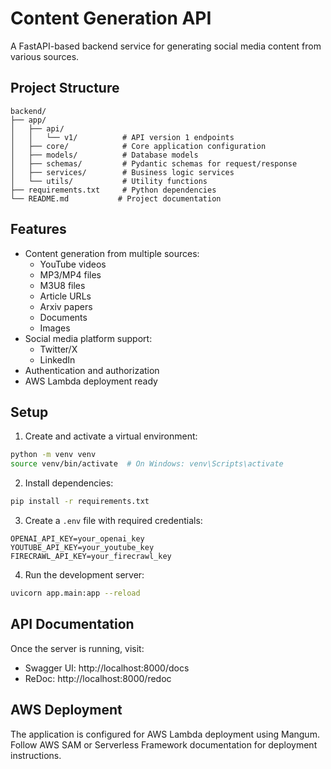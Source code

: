 # Content Generation API

A FastAPI-based backend service for generating social media content from various sources.

## Project Structure

```
backend/
├── app/
│   ├── api/
│   │   └── v1/          # API version 1 endpoints
│   ├── core/            # Core application configuration
│   ├── models/          # Database models
│   ├── schemas/         # Pydantic schemas for request/response
│   ├── services/        # Business logic services
│   └── utils/           # Utility functions
├── requirements.txt     # Python dependencies
└── README.md           # Project documentation
```

## Features

- Content generation from multiple sources:
  - YouTube videos
  - MP3/MP4 files
  - M3U8 files
  - Article URLs
  - Arxiv papers
  - Documents
  - Images
- Social media platform support:
  - Twitter/X
  - LinkedIn
- Authentication and authorization
- AWS Lambda deployment ready

## Setup

1. Create and activate a virtual environment:
```bash
python -m venv venv
source venv/bin/activate  # On Windows: venv\Scripts\activate
```

2. Install dependencies:
```bash
pip install -r requirements.txt
```

3. Create a `.env` file with required credentials:
```
OPENAI_API_KEY=your_openai_key
YOUTUBE_API_KEY=your_youtube_key
FIRECRAWL_API_KEY=your_firecrawl_key
```

4. Run the development server:
```bash
uvicorn app.main:app --reload
```

## API Documentation

Once the server is running, visit:
- Swagger UI: http://localhost:8000/docs
- ReDoc: http://localhost:8000/redoc

## AWS Deployment

The application is configured for AWS Lambda deployment using Mangum. Follow AWS SAM or Serverless Framework documentation for deployment instructions.

